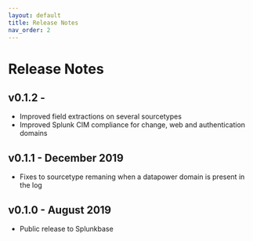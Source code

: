 ```yaml
---
layout: default
title: Release Notes
nav_order: 2
---
```

# Release Notes

## v0.1.2 -

- Improved field extractions on several sourcetypes
- Improved Splunk CIM compliance for change, web and authentication domains

## v0.1.1 - December 2019

- Fixes to sourcetype remaning when a datapower domain is present in the log

## v0.1.0 - August 2019

- Public release to Splunkbase

